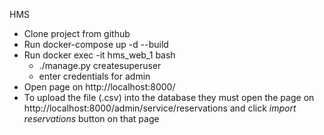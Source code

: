 HMS
- Clone project from github
- Run docker-compose up -d --build
- Run docker exec -it hms_web_1 bash
    - ./manage.py createsuperuser
    - enter credentials for admin
- Open page on http://localhost:8000/
- To upload the file (.csv) into the database they must open the page on http://localhost:8000/admin/service/reservations and click _import reservations_ button on that page